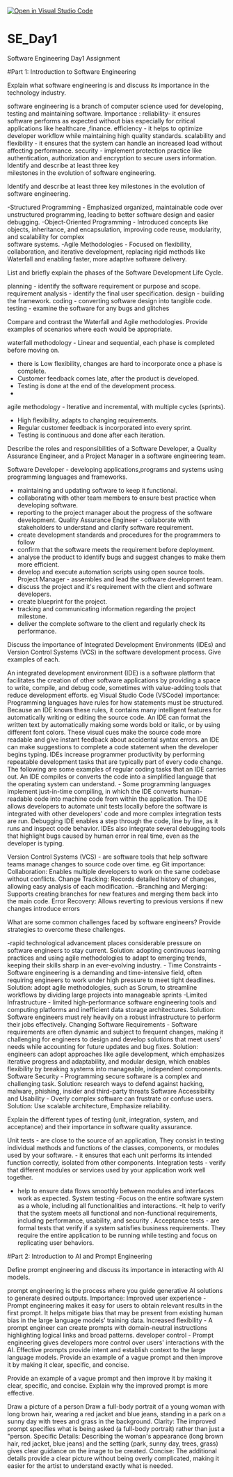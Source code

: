 [![Open in Visual Studio Code](https://classroom.github.com/assets/open-in-vscode-2e0aaae1b6195c2367325f4f02e2d04e9abb55f0b24a779b69b11b9e10269abc.svg)](https://classroom.github.com/online_ide?assignment_repo_id=18374593&assignment_repo_type=AssignmentRepo)
# SE_Day1
Software Engineering Day1 Assignment

#Part 1: Introduction to Software Engineering

Explain what software engineering is and discuss its importance in the technology industry.

  software engineering is a branch of computer science used for developing, testing and maintaining software.
Importance :
  reliability- it ensures software performs as expected without bias especially for critical applications like healthcare ,finance. 
  efficiency - it helps to optimize developer workflow while maintaining high quality standards.
  scalability and flexibility - it ensures that the system can handle an increased load without affecting performance.
  security - implement protection practice like authentication, authorization and encryption to secure users information. Identify and describe at least three key    
  milestones in the evolution of software engineering.


Identify and describe at least three key milestones in the evolution of software engineering.

  -Structured Programming - Emphasized organized, maintainable code over unstructured programming, leading to better software design and easier debugging.
  -Object-Oriented Programming - Introduced concepts like objects, inheritance, and encapsulation, improving code reuse, modularity, and scalability for complex       
   software systems.
  -Agile Methodologies - Focused on flexibility, collaboration, and iterative development, replacing rigid methods like Waterfall and enabling faster, more      adaptive 
   software delivery.


List and briefly explain the phases of the Software Development Life Cycle.

  planning - identify the software requirement or purpose and scope.
  requirement analysis - identify the final user specification. 
  design - building the framework. 
  coding - converting software design into tangible code.
  testing - examine the software for any bugs and glitches
  

Compare and contrast the Waterfall and Agile methodologies. Provide examples of scenarios where each would be appropriate.

waterfall methodology - Linear and sequential, each phase is completed before moving on. 
  - there is Low flexibility,
   changes are hard to incorporate once a phase is complete.
  - Customer feedback comes late, after the product is developed.
  - Testing is done at the end of the development process.
  - 
agile methodology - Iterative and incremental, with multiple cycles (sprints). 
  - High flexibility, adapts to changing requirements. 
  - Regular customer feedback is incorporated into every sprint. 
  - Testing is continuous and done after each iteration.


Describe the roles and responsibilities of a Software Developer, a Quality Assurance Engineer, and a Project Manager in a software engineering team.

Software Developer - developing applications,programs and systems using programming languages and frameworks.
 - maintaining and updating software to keep it functional. 
 - collaborating with other team members to ensure best practice when developing software.
 - reporting to the project manager about the progress of the software development.
Quality Assurance Engineer - collaborate with stakeholders to understand and clarify software requirement.
 - create development standards and procedures for the programmers to follow
 - confirm that the software meets the requirement before deployment. 
 - analyse the product to identify bugs and suggest changes to make them more efficient. 
 - develop and execute automation scripts using open source tools.
Project Manager - assembles and lead the software development team.
 - discuss the project and it's requirement with the client and software developers.
 - create blueprint for the project.
 - tracking and communicating information regarding the project milestone.
 - deliver the complete software to the client and regularly check its performance.



Discuss the importance of Integrated Development Environments (IDEs) and Version Control Systems (VCS) in the software development process. Give examples of each.

An integrated development environment (IDE) is a software platform that facilitates the creation of other software applications by providing a space to write, compile,    and debug code, sometimes with value-adding tools that reduce development efforts. eg Visual Studio Code (VSCode)
importance:
    Programming languages have rules for how statements must be structured. Because an IDE knows these rules, it contains many intelligent features for automatically 
    writing or editing the source code.
    An IDE can format the written text by automatically making some words bold or italic, or by using different font colors. These visual cues make the source code more 
    readable and give instant feedback about accidental syntax errors.
    an IDE can make suggestions to complete a code statement when the developer begins typing.
    IDEs increase programmer productivity by performing repeatable development tasks that are typically part of every code change. The following are some examples of 
    regular coding tasks that an IDE carries out.
    An IDE compiles or converts the code into a simplified language that the operating system can understand. - Some programming languages implement just-in-time 
    compiling, in which the IDE converts human-readable code into machine code from within the application.
    The IDE allows developers to automate unit tests locally before the software is integrated with other developers' code and more complex integration tests are run.
    Debugging IDE enables a step through the code, line by line, as it runs and inspect code behavior. IDEs also integrate several debugging tools that highlight bugs 
    caused by human error in real time, even as the developer is typing.

Version Control Systems (VCS) - are software tools that help software teams manage changes to source code over time. eg Git
importance:
  Collaboration: Enables multiple developers to work on the same codebase without conflicts.
  Change Tracking: Records detailed history of changes, allowing easy analysis of each modification. 
  -Branching and Merging: Supports creating branches for new features and merging them back into the main code.
  Error Recovery: Allows reverting to previous versions if new changes introduce errors


What are some common challenges faced by software engineers? Provide strategies to overcome these challenges.

  -rapid technological advancement places considerable pressure on software engineers to stay current.
   Solution: adopting continuous learning practices and using agile methodologies to adapt to emerging trends, keeping their skills sharp in an ever-evolving industry. -
  Time Constraints - Software engineering is a demanding and time-intensive field, often requiring engineers to work under high pressure to meet tight deadlines.
   Solution: adopt agile methodologies, such as Scrum, to streamline workflows by dividing large projects into manageable sprints 
  -Limited Infrastructure - limited high-performance software engineering tools and computing platforms and inefficient data storage architectures. 
   Solution: Software engineers must rely heavily on a robust infrastructure to perform their jobs effectively.
  Changing Software Requirements - Software requirements are often dynamic and subject to frequent changes, making it challenging for engineers to design and develop 
  solutions that meet users' needs while accounting for future updates and bug fixes. 
  Solution: engineers can adopt approaches like agile development, which emphasizes iterative progress and adaptability, and modular design, which enables flexibility by 
  breaking systems into manageable, independent components.
  Software Security - Programming secure software is a complex and challenging task. 
  Solution: research ways to defend against hacking, malware, phishing, insider and third-party threats
  Software Accessibility and Usability - Overly complex software can frustrate or confuse users. 
  Solution: Use scalable architecture, Emphasize reliability.



Explain the different types of testing (unit, integration, system, and acceptance) and their importance in software quality assurance.

  Unit tests - are close to the source of an application, They consist in testing individual methods and functions of the classes, components, or modules used by your 
  software. - it ensures that each unit performs its intended function correctly, isolated from other components.
   Integration tests - verify that different modules or services used by your application work well together.
   - help to ensure data flows smoothly between modules and interfaces work as expected.
   System testing -Focus on the entire software system as a whole, including all functionalities and interactions.
   -It help to verify that the system meets all functional and non-functional requirements, including performance, usability, and security .
  Acceptance tests - are formal tests that verify if a system satisfies business requirements. They require the entire application to be running while testing and focus 
  on replicating user behaviors. 




#Part 2: Introduction to AI and Prompt Engineering


Define prompt engineering and discuss its importance in interacting with AI models.

  prompt engineering  is the process where you guide generative AI solutions to generate desired outputs.
Importance:
  Improved user experience - Prompt engineering makes it easy for users to obtain relevant results in the first prompt. It helps mitigate bias that may be present from 
  existing human bias in the large language models’ training data.
  Increased flexibility - A prompt engineer can create prompts with domain-neutral instructions highlighting logical links and broad patterns.
  developer control - Prompt engineering gives developers more control over users' interactions with the AI. Effective prompts provide intent and establish context to 
  the large language models. Provide an example of a vague prompt and then improve it by making it clear, specific, and concise.



Provide an example of a vague prompt and then improve it by making it clear, specific, and concise. Explain why the improved prompt is more effective.

  Draw a picture of a person
  Draw a full-body portrait of a young woman with long brown hair, wearing a red jacket and blue jeans, standing in a park on a sunny day with trees and grass in the 
  background.
  Clarity: The improved prompt specifies what is being asked (a full-body portrait) rather than just a "person.
  Specific Details: Describing the woman's appearance (long brown hair, red jacket, blue jeans) and the setting (park, sunny day, trees, grass) gives clear guidance on 
  the image to be created.
  Concise: The additional details provide a clear picture without being overly complicated, making it easier for the artist to understand exactly what is needed.




